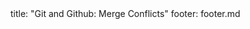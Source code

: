<frontmatter>
title: "Git and Github: Merge Conflicts"
footer: footer.md
</frontmatter>

<include src="unit-inPage-asFlat.md" boilerplate />
